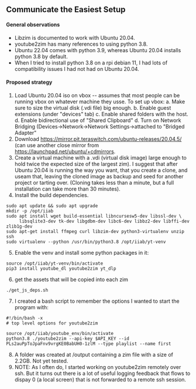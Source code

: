 ## Communicate the Easiest Setup
#### General observations
* Libzim is documented to work with Ubuntu 20.04.
* youtube2zim has many references to using python 3.8.
* Ubuntu 22.04 comes with python 3.9, whereas Ubuntu 20.04 installs python 3.8 by default.
* When I tried to install python 3.8 on a rpi debian 11, I had lots of compatibility issues I had not had on Ubuntu 20.04.

#### Proposed strategy
1. Load Ubuntu 20.04 iso on vbox -- assumes that most people can be running vbox on whatever machine they usse. To set up vbox:
     a. Make sure to size the virtual disk (.vdi file) big enough.
     b. Enable guest extensions (under "devices" tab)
     c. Enable shared folders with the host.
     d. Enable bidirectional use of "Shared Clipboard"
     d. Turn on Network Bridging (Devices->Network->Network Settings->attached to "Bridged Adapter"
3. Download https://mirror.pit.teraswitch.com/ubuntu-releases/20.04.5/ (can use another close mirror from https://launchpad.net/ubuntu/+cdmirrors.
4. Create a virtual machine with a .vdi (virtual disk image) large enough to hold twice the expected size of the largest zim). I suggest that after Ubuntu 20.04 is running the way you want, that you create a clone, and useam that, leaving the cloned image as backup and seed for another project or tarting over. (Cloning takes less than a minute, but a full installation can take more than 30 minutes).
5. Install the build dependencies.

```
sudo apt update && sudo apt upgrade
mkdir -p /opt/iiab
sudo apt install wget build-essential libncursesw5-dev libssl-dev \
     libsqlite3-dev tk-dev libgdbm-dev libc6-dev libbz2-dev libffi-dev zlib1g-dev
sudo apt-get install ffmpeg curl libzim-dev python3-virtualenv unzip ssh
sudo virtualenv --python /usr/bin/python3.8 /opt/iiab/yt-venv
```
5. Enable the venv and install some python packages in it:
```
source /opt/iiab/yt-venv/bin/activate
pip3 install youtube_dl youtube2zim yt_dlp
```
6. get the assets that will be copied into each zim
```cd /opt/iiab/youtube
./get_js_deps.sh
```
7. I created a bash script to remember the options I wanted to start the program with:
```
#!/bin/bash -x
# top level options for youtube2zim

source /opt/iiab/youtube_env/bin/activate
python3.8 ./youtube2zim --api-key $API_KEY --id PLs2auPpToJpaFnv9vrgKE0BabUH0-1zlM --type playlist --name first
```
8. A folder was created at /output containing a zim file with a size of 2.2GB. Not yet tested.
9. NOTE: As I often do, I started working on youtube2zim remotely over ssh.  But it turns out there is a lot of useful logging feedback that flows to dispay 0 (a local screen) that is not forwarded to a remote ssh session.

